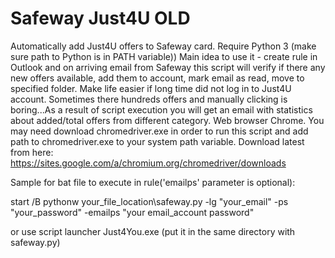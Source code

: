 # Safeway Just4U OLD

  Automatically add Just4U offers to Safeway card. Require Python 3 (make sure path to Python is in PATH variable))
Main idea to use it - create rule in Outlook and on arriving email from Safeway this script will verify 
if there any new offers available, add them to account, mark email as read, move to specified folder.
  Make life easier if long time did not log in to Just4U account. Sometimes there hundreds offers and 
manually clicking is boring...As a result of script execution you will get an email with statistics about added/total offers from different category. Web browser Chrome. You may need download chromedriver.exe in order to run this script and add path to chromedriver.exe to your system path variable. Download latest from here:
  https://sites.google.com/a/chromium.org/chromedriver/downloads

Sample for bat file to execute in rule('emailps' parameter is optional):

  start /B pythonw your_file_location\safeway.py -lg "your_email" -ps "your_password" -emailps "your email_account password"
  
  or use script launcher Just4You.exe (put it in the same directory with safeway.py)
